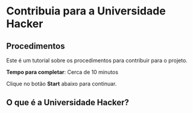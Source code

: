 # Contribuia para a Universidade Hacker

## Procedimentos

Este é um tutorial sobre os procedimentos para contribuir para o projeto.

**Tempo para completar**: Cerca de 10 minutos

Clique no botão **Start** abaixo para continuar.


## O que é a Universidade Hacker?


